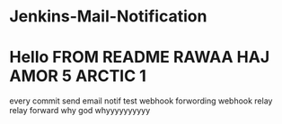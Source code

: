 # Jenkins-Mail-Notification
# Hello FROM README RAWAA HAJ AMOR 5 ARCTIC 1 
every commit send email notif 
test webhook forwording webhook relay 
relay forward
why god whyyyyyyyyyy
